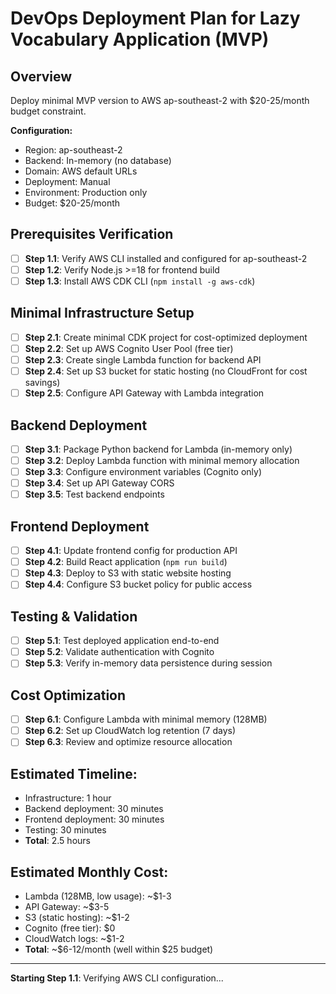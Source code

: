 # DevOps Deployment Plan for Lazy Vocabulary Application (MVP)

## Overview
Deploy minimal MVP version to AWS ap-southeast-2 with $20-25/month budget constraint.

**Configuration:**
- Region: ap-southeast-2
- Backend: In-memory (no database)
- Domain: AWS default URLs
- Deployment: Manual
- Environment: Production only
- Budget: $20-25/month

## Prerequisites Verification
- [ ] **Step 1.1**: Verify AWS CLI installed and configured for ap-southeast-2
- [ ] **Step 1.2**: Verify Node.js >=18 for frontend build
- [ ] **Step 1.3**: Install AWS CDK CLI (`npm install -g aws-cdk`)

## Minimal Infrastructure Setup
- [ ] **Step 2.1**: Create minimal CDK project for cost-optimized deployment
- [ ] **Step 2.2**: Set up AWS Cognito User Pool (free tier)
- [ ] **Step 2.3**: Create single Lambda function for backend API
- [ ] **Step 2.4**: Set up S3 bucket for static hosting (no CloudFront for cost savings)
- [ ] **Step 2.5**: Configure API Gateway with Lambda integration

## Backend Deployment
- [ ] **Step 3.1**: Package Python backend for Lambda (in-memory only)
- [ ] **Step 3.2**: Deploy Lambda function with minimal memory allocation
- [ ] **Step 3.3**: Configure environment variables (Cognito only)
- [ ] **Step 3.4**: Set up API Gateway CORS
- [ ] **Step 3.5**: Test backend endpoints

## Frontend Deployment
- [ ] **Step 4.1**: Update frontend config for production API
- [ ] **Step 4.2**: Build React application (`npm run build`)
- [ ] **Step 4.3**: Deploy to S3 with static website hosting
- [ ] **Step 4.4**: Configure S3 bucket policy for public access

## Testing & Validation
- [ ] **Step 5.1**: Test deployed application end-to-end
- [ ] **Step 5.2**: Validate authentication with Cognito
- [ ] **Step 5.3**: Verify in-memory data persistence during session

## Cost Optimization
- [ ] **Step 6.1**: Configure Lambda with minimal memory (128MB)
- [ ] **Step 6.2**: Set up CloudWatch log retention (7 days)
- [ ] **Step 6.3**: Review and optimize resource allocation

## Estimated Timeline:
- Infrastructure: 1 hour
- Backend deployment: 30 minutes
- Frontend deployment: 30 minutes
- Testing: 30 minutes
- **Total**: 2.5 hours

## Estimated Monthly Cost:
- Lambda (128MB, low usage): ~$1-3
- API Gateway: ~$3-5
- S3 (static hosting): ~$1-2
- Cognito (free tier): $0
- CloudWatch logs: ~$1-2
- **Total**: ~$6-12/month (well within $25 budget)

---

**Starting Step 1.1**: Verifying AWS CLI configuration...